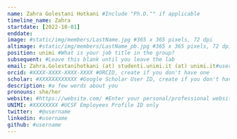 ```yaml
---
name: Zahra Golestani Hotkani #Include "Ph.D."" if applicable
timeline_name: Zahra
startdate: [2022-10-01]
enddate: 
image: #static/img/members/LastName.jpg #365 x 365 pixels, 72 dpi
altimage: #static/img/members/LastName_pb.jpg #365 x 365 pixels, 72 dpi
position: unimi #What is your job title in the group?
subsequent: #Leave this blank until you leave the lab
email: Zahra.Golestanihotkani (at) studenti.unimi.it (at) unimi.it#username (at) domain.com #Enter your preferred public e-mail address
orcid: #XXXX-XXXX-XXXX-XXXX #ORCID, create if you don't have one
scholar: #XXXXXXXXXXXX #Google Scholar User ID, create if you don't have one
description: #a few words about you
pronouns: she/her
website: #https://website.com/ #Enter your personal/professional website
UNIMI: #XXXXXXXX #UCSF Employees Profile ID only
twitter:  #@username
linkedin: #username
github: #username
---
```

